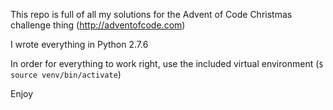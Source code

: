 This repo is full of all my solutions for the Advent of Code Christmas challenge thing (http://adventofcode.com)

I wrote everything in Python 2.7.6

In order for everything to work right, use the included virtual environment (`$ source venv/bin/activate`)

Enjoy
